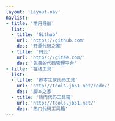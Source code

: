 ```yaml
---
layout: 'Layout-nav'
navlist: 
- title: '常用导航'
  list: 
  - title: 'Github'
    url: 'https://github.com'
    des: '开源代码之家'
  - title: '码云'
    url: 'https://gitee.com/'
    des: '免费的代码管理平台'
- title: '在线工具'
  list: 
  - title: '脚本之家代码工具'
    url: 'http://tools.jb51.net/code/'
    des: '脚本之家'
  - title: '热门代码工具箱'
    url: 'http://tools.jb51.net/'
    des: '热门代码工具箱'
---
```


<web-nav />
